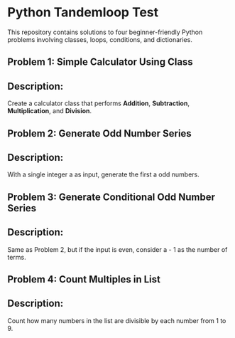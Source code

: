# Python Tandemloop Test
This repository contains solutions to four beginner-friendly Python problems involving classes, loops, conditions, and dictionaries.

##  Problem 1: Simple Calculator Using Class
## Description:
Create a calculator class that performs **Addition**, **Subtraction**, **Multiplication**, and **Division**.


##  Problem 2: Generate Odd Number Series
## Description:
With a single integer a as input, generate the first a odd numbers.


##  Problem 3: Generate Conditional Odd Number Series
## Description:
Same as Problem 2, but if the input is even, consider a - 1 as the number of terms.


##  Problem 4: Count Multiples in List
## Description:
Count how many numbers in the list are divisible by each number from 1 to 9.